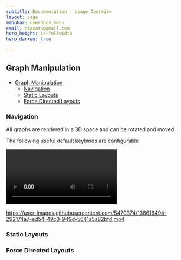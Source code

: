 ```yaml
---
subtitle: Documentation - Usage Overview
layout: page
menubar: userdocs_menu
email: niacatn@gmail.com
hero_height: is-fullwidth
hero_darken: true

---
```

## Graph Manipulation

- [Graph Manipulation](#graph-manipulation)
  - [Navigation](#navigation)
  - [Static Layouts](#static-layouts)
  - [Force Directed Layouts](#force-directed-layouts)

### Navigation

All graphs are rendered in a 3D space and can be rotated and moved. 

The following useful default keybinds are configurable

![yaw](https://user-images.githubusercontent.com/5470374/138616494-292174a7-ed54-49c0-949d-5641a5a82bfd.mp4)

https://user-images.githubusercontent.com/5470374/138616494-292174a7-ed54-49c0-949d-5641a5a82bfd.mp4




### Static Layouts

### Force Directed Layouts
